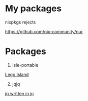 # My packages

nixpkgs rejects

https://github.com/nix-community/nur

# Packages

1. isle-portable

[Lego Island](https://github.com/isledecomp/isle-portable/)

2. jqjq

[jq written in jq](https://github.com/wader/jqjq/)
